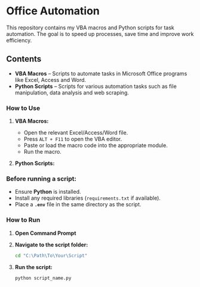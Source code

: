 # Office Automation 

This repository contains my VBA macros and Python scripts for task automation. The goal is to speed up processes, save time and improve work efficiency.

## Contents

- **VBA Macros** – Scripts to automate tasks in Microsoft Office programs like Excel, Access and Word.
- **Python Scripts** – Scripts for various automation tasks such as file manipulation, data analysis and web scraping.

### How to Use

1. **VBA Macros:**
   - Open the relevant Excel/Access/Word file.
   - Press `ALT + F11` to open the VBA editor.
   - Paste or load the macro code into the appropriate module.
   - Run the macro.

2. **Python Scripts:**

### Before running a script:

- Ensure **Python** is installed.
- Install any required libraries (`requirements.txt` if available).
- Place a **`.env`** file in the same directory as the script.

### How to Run

1. **Open Command Prompt**

2. **Navigate to the script folder:**

   ```bash
   cd "C:\Path\To\Your\Script"
   ```

3. **Run the script:**
   ```bash
   python script_name.py
   ```
